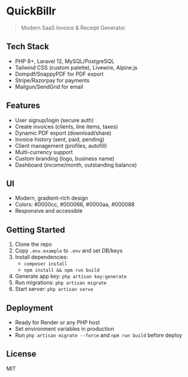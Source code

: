 
# QuickBillr

> Modern SaaS Invoice & Receipt Generator

## Tech Stack

- PHP 8+, Laravel 12, MySQL/PostgreSQL
- Tailwind CSS (custom palette), Livewire, Alpine.js
- Dompdf/SnappyPDF for PDF export
- Stripe/Razorpay for payments
- Mailgun/SendGrid for email

## Features

- User signup/login (secure auth)
- Create invoices (clients, line items, taxes)
- Dynamic PDF export (download/share)
- Invoice history (sent, paid, pending)
- Client management (profiles, autofill)
- Multi-currency support
- Custom branding (logo, business name)
- Dashboard (income/month, outstanding balance)

## UI

- Modern, gradient-rich design
- Colors: #0000cc, #000066, #0000aa, #000088
- Responsive and accessible

## Getting Started

1. Clone the repo
2. Copy `.env.example` to `.env` and set DB/keys
3. Install dependencies:
   - `composer install`
   - `npm install && npm run build`
4. Generate app key: `php artisan key:generate`
5. Run migrations: `php artisan migrate`
6. Start server: `php artisan serve`

## Deployment

- Ready for Render or any PHP host
- Set environment variables in production
- Run `php artisan migrate --force` and `npm run build` before deploy

## License

MIT
